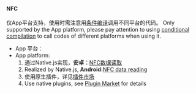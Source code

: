 #### NFC

仅App平台支持，使用时需注意用[条件编译](https://uniapp.dcloud.io/platform)调用不同平台的代码。
Only supported by the App platform, please pay attention to using [conditional compilation](https://uniapp.dcloud.io/platform) to call codes of different platforms when using it.

- App 平台：
- App platform:
  1. 通过Native.js实现，**安卓：**[NFC数据读取](https://ask.dcloud.net.cn/question/6726)
  1. Realized by Native.js, **Android:**[NFC data reading](https://ask.dcloud.net.cn/question/6726)
  2. 使用原生插件，详见[插件市场](https://ext.dcloud.net.cn/search?q=nfc)
  2. Use native plugins, see [Plugin Market](https://ext.dcloud.net.cn/search?q=nfc) for details